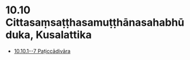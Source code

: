 

# 10.10 Cittasaṃsaṭṭhasamuṭṭhānasahabhūduka, Kusalattika

* [10.10.1--7 Paṭiccādivāra](10.10/10.10.1--7.md)



